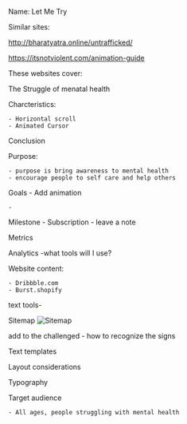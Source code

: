 Name: Let Me Try

Similar sites:

http://bharatyatra.online/untrafficked/
    
https://itsnotviolent.com/animation-guide



These websites cover:

The Struggle of menatal health 


Charcteristics:

    - Horizontal scroll
    - Animated Cursor
    
Conclusion

Purpose:

    - purpose is bring awareness to mental health 
    - encourage people to self care and help others

Goals
    - Add animation
    
    - 
    
    

Milestone
    - Subscription
    - leave a note

Metrics

Analytics
    -what tools will I use?

Website content:

    - Dribbble.com
    - Burst.shopify


text tools- 

Sitemap
![Sitemap](https://github.com/QuayJ/LetMeTry/blob/a98d3cf5a73ce4d4e7f674f76fb7071cb515bceb/gloomap_b847b0c4.png)

 
 add to the challenged - how to recognize the signs
 
 
Text templates

Layout considerations

Typography

Target audience

    - All ages, people struggling with mental health 

